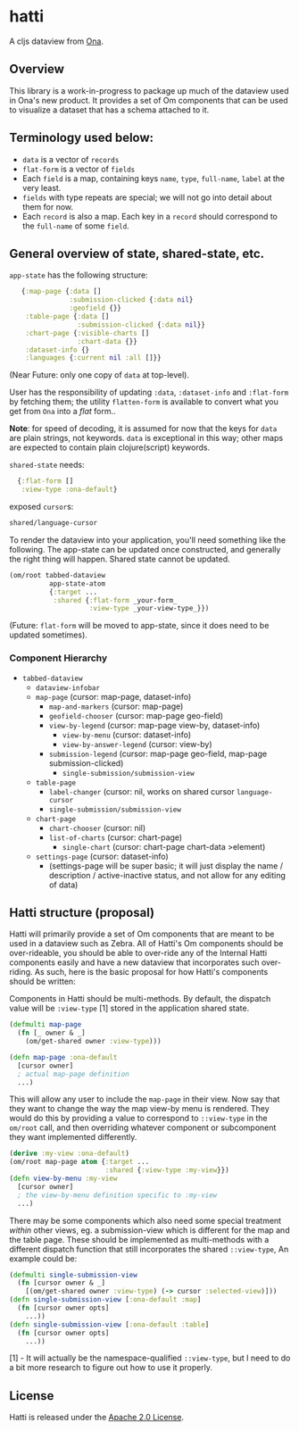 # hatti

A cljs dataview from [Ona](http://beta.ona.io).

## Overview

This library is a work-in-progress to package up much of the dataview used in Ona's new product. It provides a set of Om components that can be used to visualize a dataset that has a schema attached to it.

## Terminology used below:

 * `data` is a vector of `records`
 * `flat-form` is a vector of `fields`
 * Each `field` is a map, containing keys `name`, `type`, `full-name`, `label` at the very least.
 * `fields` with type repeats are special; we will not go into detail about them for now.
 * Each `record` is also a map. Each key in a `record` should correspond to the `full-name` of some `field`.

## General overview of state, shared-state, etc.

`app-state` has the following structure:
```clj
   {:map-page {:data []
               :submission-clicked {:data nil}
               :geofield {}}
    :table-page {:data []
                 :submission-clicked {:data nil}}
    :chart-page {:visible-charts []
                 :chart-data {}}
    :dataset-info {}
    :languages {:current nil :all []}}
```

(Near Future: only one copy of `data` at top-level).

User has the responsibility of updating `:data`, `:dataset-info` and `:flat-form` by fetching them; the utility `flatten-form` is available to convert what you get from `Ona` into a *flat* form..

**Note**: for speed of decoding, it is assumed for now that the keys for `data` are plain strings, not keywords. `data` is exceptional in this way; other maps are expected to contain plain clojure(script) keywords.

`shared-state` needs:
```clj
  {:flat-form []
   :view-type :ona-default}
```
exposed `cursor`s:
```clj
shared/language-cursor
```

To render the dataview into your application, you'll need something like the following. The app-state can be updated once constructed, and generally the right thing will happen. Shared state cannot be updated.
```clj
(om/root tabbed-dataview
          app-state-atom
          {:target ...
           :shared {:flat-form _your-form_
                    :view-type _your-view-type_}})
```

(Future: `flat-form` will be moved to app-state, since it does need to be updated sometimes).

### Component Hierarchy

* `tabbed-dataview`
   * `dataview-infobar`
   * `map-page` (cursor: map-page, dataset-info)
     * `map-and-markers` (cursor: map-page)
     * `geofield-chooser` (cursor: map-page geo-field)
     * `view-by-legend` (cursor: map-page view-by, dataset-info)
       * `view-by-menu` (cursor: dataset-info)
       * `view-by-answer-legend` (cursor: view-by)
     * `submission-legend` (cursor:  map-page geo-field, map-page submission-clicked)
       * `single-submission/submission-view`
   * `table-page`
     * `label-changer` (cursor: nil, works on shared cursor `language-cursor`
     * `single-submission/submission-view`
   * `chart-page`
     * `chart-chooser` (cursor: nil)
     * `list-of-charts` (cursor: chart-page)
       * `single-chart` (cursor: chart-page chart-data >element)
   * `settings-page` (cursor: dataset-info)
     * (settings-page will be super basic; it will just display the name / description / active-inactive status, and not allow for any editing of data)

## Hatti structure (proposal)

Hatti will primarily provide a set of Om components that are meant to be used in a dataview such as Zebra. All of Hatti's Om components should be over-rideable, you should be able to over-ride any of the Internal Hatti components easily and have a new dataview that incorporates such over-riding. As such, here is the basic proposal for how Hatti's components should be written:

Components in Hatti should be multi-methods. By default, the dispatch value will be `:view-type` [1] stored in the application shared state.
```clj
(defmulti map-page
  (fn [_ owner & _]
    (om/get-shared owner :view-type)))

(defn map-page :ona-default
  [cursor owner]
  ; actual map-page definition
  ...)
```
This will allow any user to include the `map-page` in their view.
Now say that they want to change the way the map view-by menu is rendered. They would do this by providing a value to correspond to `::view-type` in the `om/root` call, and then overriding whatever component or subcomponent they want implemented differently.
```clj
(derive :my-view :ona-default)
(om/root map-page atom {:target ...
                        :shared {:view-type :my-view}})
(defn view-by-menu :my-view
  [cursor owner]
  ; the view-by-menu definition specific to :my-view
  ...)
```

There may be some components which also need some special treatment *within* other views, eg. a submission-view which is different for the map and the table page. These should be implemented as multi-methods with a different dispatch function that still incorporates the shared `::view-type`, An example could be:
```clj
(defmulti single-submission-view
  (fn [cursor owner & _]
    [(om/get-shared owner :view-type) (-> cursor :selected-view)]))
(defn single-submission-view [:ona-default :map]
  (fn [cursor owner opts]
    ...))
(defn single-submission-view [:ona-default :table]
  (fn [cursor owner opts]
    ...))
```

[1] - It will actually be the namespace-qualified `::view-type`, but I need to do a bit more research to figure out how to use it properly.

## License

Hatti is released under the [Apache 2.0 License](http://opensource.org/licenses/Apache-2.0).
